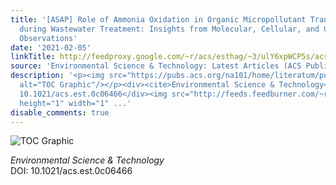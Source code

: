 ```yaml
---
title: '[ASAP] Role of Ammonia Oxidation in Organic Micropollutant Transformation
  during Wastewater Treatment: Insights from Molecular, Cellular, and Community Level
  Observations'
date: '2021-02-05'
linkTitle: http://feedproxy.google.com/~r/acs/esthag/~3/ulY6xpWCP5s/acs.est.0c06466
source: 'Environmental Science & Technology: Latest Articles (ACS Publications)'
description: '<p><img src="https://pubs.acs.org/na101/home/literatum/publisher/achs/journals/content/esthag/0/esthag.ahead-of-print/acs.est.0c06466/20210205/images/medium/es0c06466_0005.gif"
  alt="TOC Graphic"/></p><div><cite>Environmental Science & Technology</cite></div><div>DOI:
  10.1021/acs.est.0c06466</div><img src="http://feeds.feedburner.com/~r/acs/esthag/~4/ulY6xpWCP5s"
  height="1" width="1" ...'
disable_comments: true
---
```

<p><img src="https://pubs.acs.org/na101/home/literatum/publisher/achs/journals/content/esthag/0/esthag.ahead-of-print/acs.est.0c06466/20210205/images/medium/es0c06466_0005.gif" alt="TOC Graphic"/></p><div><cite>Environmental Science & Technology</cite></div><div>DOI: 10.1021/acs.est.0c06466</div><img src="http://feeds.feedburner.com/~r/acs/esthag/~4/ulY6xpWCP5s" height="1" width="1" ...